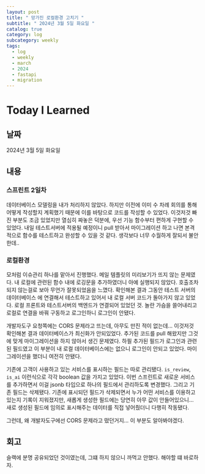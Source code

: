 ```yaml
---
layout: post
title: " 망가진 로컬환경 고치기 "
subtitle: " 2024년 3월 5일 화요일 "
catalog: true
category: log
subcategory: weekly
tags:
  - log
  - weekly
  - march
  - 2024
  - fastapi
  - migration
---
```


# Today I Learned

## 날짜

2024년 3월 5일 화요일

## 내용

### 스프린트 2일차

데이터베이스 모델링을 내가 처리하지 않았다. 하지만 이전에 이미 수 차례 회의를 통해 어떻게 작성할지 계획했기 때문에 이를 바탕으로 코드를 작성할 수 있었다. 이것저것 빠진 부분도 조금 있었지만 열심히 짜놓은 덕분에, 우선 기능 함수부터 편하게 구현할 수 있었다. 내일 테스트서버에 적용될 예정이니 pull 받아서 마이그레이션 하고 나면 본격적으로 함수를 테스트하고 완성할 수 있을 것 같다. 생각보다 너무 수월하게 잘되서 불안한데..

### 로컬환경

모처럼 이슈관리 하나를 맡아서 진행했다. 메일 템플릿의 미리보기가 뜨지 않는 문제였다. 내 로컬에 관련된 함수 내에 로깅문을 추가하였더니 아예 실행되지 않았다. 호출조차 되지 않는걸로 보아 무언가 잘못되었음을 느꼈다. 확인해본 결과 그동안 테스트 서버의 데이터베이스 에 연결해서 테스트하고 있어서 내 로컬 서버 코드가 돌아가지 않고 있었다. 로컬 프론트와 테스트서버의 백엔드가 연결되어 있었던 것. 놀란 가슴을 쓸어내리고 로컬로 연결을 바꿔 구동하고 로그인하니 로그인이 안됐다.

개발자도구 요청쪽에는 CORS 문제라고 뜨는데, 아무도 만진 적이 없는데… 이것저것 확인해본 결과 데이터베이스가 최신화가 안되있었다. 추가된 코드를 pull 해왔지만 그것에 맞게 마이그레이션을 하지 않아서 생긴 문제였다. 하필 추가된 필드가 로그인과 관련된 필드였고 이 부분이 내 로컬 데이터베이스에는 없으니 로그인이 안되고 있었다. 마이그레이션을 했더니 여전히 안됐다.

기존에 고객이 사용하고 있는 서비스를 표시하는 필드는 따로 관리됐다. `is_review`, `is_ai` 이런식으로 각각 boolean 값을 가지고 있었다. 이번 스프린트로 새로운 서비스를 추가하면서 이걸 jsonb 타입으로 하나의 필드에서 관리하도록 변경했다. 그리고 기존 필드는 삭제됐다. 기존에 표시되던 필드가 삭제되면서 누가 어떤 서비스를 이용하고 있는지 기록이 지워졌지만, 새롭게 생성한 필드에는 당연히 아무 값이 안들어있으니… 새로 생성된 필드에 임의로 표시해주는 데이터를 직접 넣어줬더니 다행히 작동됐다.

그런데, 왜 개발자도구에선 CORS 문제라고 떴던거지… 이 부분도 알아봐야겠다.

## 회고

슬랙에 분명 공유되었던 것이였는데, 그떄 하지 않으니 까먹고 안했다. 해야할 떄 바로하자.
